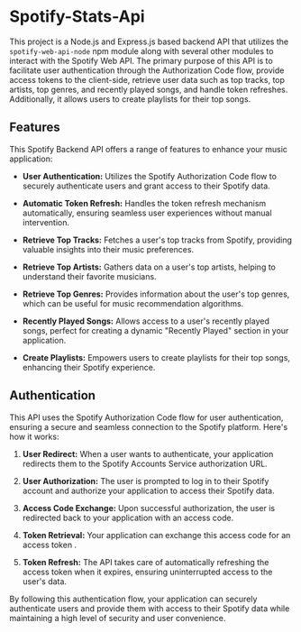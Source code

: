 # Spotify-Stats-Api


This project is a Node.js and Express.js based backend API that utilizes the `spotify-web-api-node` npm module along with several other modules to interact with the Spotify Web API. The primary purpose of this API is to facilitate user authentication through the Authorization Code flow, provide access tokens to the client-side, retrieve user data such as top tracks, top artists, top genres, and recently played songs, and handle token refreshes. Additionally, it allows users to create playlists for their top songs.

## Features

This Spotify Backend API offers a range of features to enhance your music application:

- **User Authentication:** Utilizes the Spotify Authorization Code flow to securely authenticate users and grant access to their Spotify data.

- **Automatic Token Refresh:** Handles the token refresh mechanism automatically, ensuring seamless user experiences without manual intervention.

- **Retrieve Top Tracks:** Fetches a user's top tracks from Spotify, providing valuable insights into their music preferences.

- **Retrieve Top Artists:** Gathers data on a user's top artists, helping to understand their favorite musicians.

- **Retrieve Top Genres:** Provides information about the user's top genres, which can be useful for music recommendation algorithms.

- **Recently Played Songs:** Allows access to a user's recently played songs, perfect for creating a dynamic "Recently Played" section in your application.

- **Create Playlists:** Empowers users to create playlists for their top songs, enhancing their Spotify experience.


## Authentication

This API uses the Spotify Authorization Code flow for user authentication, ensuring a secure and seamless connection to the Spotify platform. Here's how it works:

1. **User Redirect:** When a user wants to authenticate, your application redirects them to the Spotify Accounts Service authorization URL.

2. **User Authorization:** The user is prompted to log in to their Spotify account and authorize your application to access their Spotify data.

3. **Access Code Exchange:** Upon successful authorization, the user is redirected back to your application with an access code.

4. **Token Retrieval:** Your application can exchange this access code for an access token .

5. **Token Refresh:** The API takes care of automatically refreshing the access token when it expires, ensuring uninterrupted access to the user's data.

By following this authentication flow, your application can securely authenticate users and provide them with access to their Spotify data while maintaining a high level of security and user convenience.

